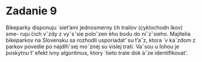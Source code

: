 
# Zadanie 9
Bikeparky disponuju ́ siet’ami jednosmerny ́ch trailov (cyklochodn ́ıkov) sme- ruju ́cich vˇzdy z vyˇsˇsie poloˇzen ́eho bodu do niˇzˇsieho. Majitelia bikeparkov na Slovensku sa rozhodli usporiadat’ su ́t’aˇz, ktora ́ v kaˇzdom z parkov povedie po najdlhˇsej moˇznej su ́vislej trati. Vaˇsou u ́lohou je poskytnu ́t’ efekt ́ıvny algoritmus, ktory ́ tieto trate dok ́aˇze identifikovat’.
